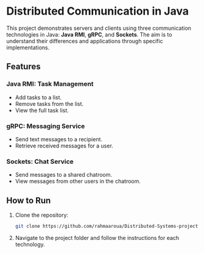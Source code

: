 # Distributed Communication in Java

This project demonstrates servers and clients using three communication technologies in Java: **Java RMI**, **gRPC**, and **Sockets**. The aim is to understand their differences and applications through specific implementations.

## Features

### Java RMI: Task Management
- Add tasks to a list.
- Remove tasks from the list.
- View the full task list.

### gRPC: Messaging Service
- Send text messages to a recipient.
- Retrieve received messages for a user.

### Sockets: Chat Service
- Send messages to a shared chatroom.
- View messages from other users in the chatroom.

## How to Run
1. Clone the repository:
   ```bash
   git clone https://github.com/rahmaaroua/Distributed-Systems-projects.git

2. Navigate to the project folder and follow the instructions for each technology.
